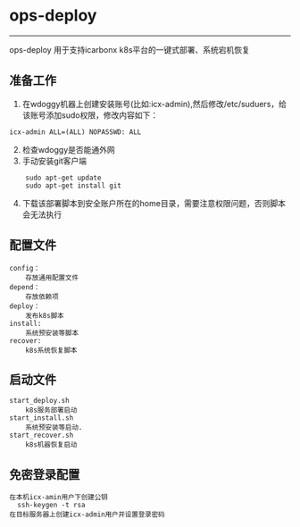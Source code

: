 # ops-deploy
---

ops-deploy 用于支持icarbonx k8s平台的一键式部署、系统宕机恢复

## 准备工作
1. 在wdoggy机器上创建安装账号(比如:icx-admin),然后修改/etc/suduers，给该账号添加sudo权限，修改内容如下：
```
icx-admin ALL=(ALL) NOPASSWD: ALL
```
2. 检查wdoggy是否能通外网
3. 手动安装git客户端
```
    sudo apt-get update
    sudo apt-get install git
```
4. 下载该部署脚本到安全账户所在的home目录，需要注意权限问题，否则脚本会无法执行

## 配置文件

    config：
        存放通用配置文件
    depend：
        存放依赖项
    deploy：
        发布k8s脚本
    install:
        系统预安装等脚本
    recover:
        k8s系统恢复脚本

## 启动文件
    start_deploy.sh
        k8s服务部署启动
    start_install.sh
        系统预安装等启动.
    start_recover.sh
        k8s机器恢复启动
        
        
## 免密登录配置
    在本机icx-amin用户下创建公钥
      ssh-keygen -t rsa
    在目标服务器上创建icx-admin用户并设置登录密码
       